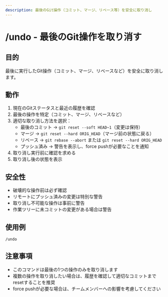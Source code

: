 ```yaml
---
description: 最後のGit操作（コミット、マージ、リベース等）を安全に取り消し
---
```


# /undo - 最後のGit操作を取り消す

## 目的
最後に実行したGit操作（コミット、マージ、リベースなど）を安全に取り消します。

## 動作
1. 現在のGitステータスと最近の履歴を確認
2. 最後の操作を特定（コミット、マージ、リベースなど）
3. 適切な取り消し方法を選択：
   - 最後のコミット → `git reset --soft HEAD~1`（変更は保持）
   - マージ → `git reset --hard ORIG_HEAD`（マージ前の状態に戻る）
   - リベース → `git rebase --abort` または `git reset --hard ORIG_HEAD`
   - プッシュ済み → 警告を表示し、force pushが必要なことを通知
4. 取り消し実行前に確認を求める
5. 取り消し後の状態を表示

## 安全性
- 破壊的な操作前は必ず確認
- リモートにプッシュ済みの変更は特別な警告
- 取り消し不可能な操作は事前に警告
- 作業ツリーに未コミットの変更がある場合は警告

## 使用例
```
/undo
```

## 注意事項
- このコマンドは最後の1つの操作のみを取り消します
- 複数の操作を取り消したい場合は、履歴を確認して適切なコミットまでresetすることを推奨
- force pushが必要な場合は、チームメンバーへの影響を考慮してください